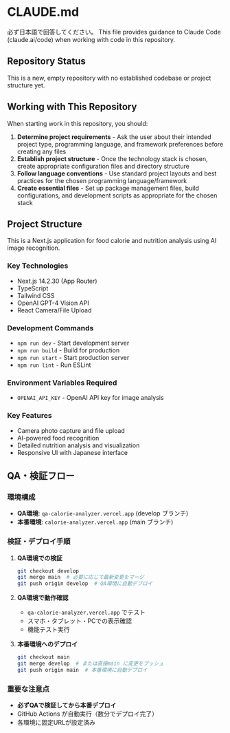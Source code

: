 # CLAUDE.md

必ず日本語で回答してください。
This file provides guidance to Claude Code (claude.ai/code) when working with code in this repository.

## Repository Status

This is a new, empty repository with no established codebase or project structure yet.

## Working with This Repository

When starting work in this repository, you should:

1. **Determine project requirements** - Ask the user about their intended project type, programming language, and framework preferences before creating any files
2. **Establish project structure** - Once the technology stack is chosen, create appropriate configuration files and directory structure
3. **Follow language conventions** - Use standard project layouts and best practices for the chosen programming language/framework
4. **Create essential files** - Set up package management files, build configurations, and development scripts as appropriate for the chosen stack

## Project Structure

This is a Next.js application for food calorie and nutrition analysis using AI image recognition.

### Key Technologies
- Next.js 14.2.30 (App Router)
- TypeScript
- Tailwind CSS
- OpenAI GPT-4 Vision API
- React Camera/File Upload

### Development Commands
- `npm run dev` - Start development server
- `npm run build` - Build for production
- `npm run start` - Start production server
- `npm run lint` - Run ESLint

### Environment Variables Required
- `OPENAI_API_KEY` - OpenAI API key for image analysis

### Key Features
- Camera photo capture and file upload
- AI-powered food recognition
- Detailed nutrition analysis and visualization
- Responsive UI with Japanese interface

## QA・検証フロー

### 環境構成
- **QA環境**: `qa-calorie-analyzer.vercel.app` (develop ブランチ)
- **本番環境**: `calorie-analyzer.vercel.app` (main ブランチ)

### 検証・デプロイ手順
1. **QA環境での検証**
   ```bash
   git checkout develop
   git merge main  # 必要に応じて最新変更をマージ
   git push origin develop  # QA環境に自動デプロイ
   ```
   
2. **QA環境で動作確認**
   - `qa-calorie-analyzer.vercel.app` でテスト
   - スマホ・タブレット・PCでの表示確認
   - 機能テスト実行

3. **本番環境へのデプロイ**
   ```bash
   git checkout main
   git merge develop  # または直接main に変更をプッシュ
   git push origin main  # 本番環境に自動デプロイ
   ```

### 重要な注意点
- **必ずQAで検証してから本番デプロイ**
- GitHub Actions が自動実行（数分でデプロイ完了）
- 各環境に固定URLが設定済み
